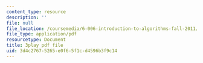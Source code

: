 ```yaml
---
content_type: resource
description: ''
file: null
file_location: /coursemedia/6-006-introduction-to-algorithms-fall-2011/3d4c27675265e0f65f1cd4596b3f9c14_jZbkToeNK2g.pdf
file_type: application/pdf
resourcetype: Document
title: 3play pdf file
uid: 3d4c2767-5265-e0f6-5f1c-d4596b3f9c14
---
```

